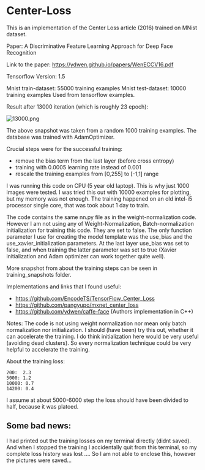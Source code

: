 # Center-Loss
This is an implementation of the Center Loss article (2016) trained on MNist dataset.

Paper:
A Discriminative Feature Learning Approach
for Deep Face Recognition

Link to the paper:
https://ydwen.github.io/papers/WenECCV16.pdf

Tensorflow Version: 1.5

Mnist train-dataset: 55000 training examples
Mnist test-dataset: 10000 training examples
Used from tensorflow examples.

Result after 13000 iteration (which is roughly 23 epoch):

![13000.png](https://user-images.githubusercontent.com/13023894/36691720-5b842862-1b36-11e8-9d1e-84e212f8ed9f.png)

The above snapshot was taken from a random 1000 training examples. The database was trained with AdamOptimizer.

Crucial steps were for the successful training:
 - remove the bias term from the last layer (before cross entropy)
 - training with 0.0005 learning rate instead of 0.001
 - rescale the training examples from \[0,255\] to \[-1,1\] range
 
 
I was running this code on CPU (5 year old laptop). This is why just 1000 images were tested. I was tried this out with 10000 examples for plotting, but my memory was not enough. The training happened on an old intel-i5 processor single core, that was took about 1 day to train.

The code contains the same nn.py file as in the weight-normalization code. However I am not using any of Weight-Normalization, Batch-normalization initialization for training this code. They are set to false. The only function parameter I use for creating the model template was the use_bias and the use_xavier_initialization parameters. At the last layer use_bias was set to false, and when training the latter parameter was set to true (Xavier initialization and Adam optimizer can work together quite well).

More snapshot from about the training steps can be seen in training_snapshots folder. 

Implementations and links that I found useful:
  - https://github.com/EncodeTS/TensorFlow_Center_Loss
  - https://github.com/pangyupo/mxnet_center_loss
  - https://github.com/ydwen/caffe-face (Authors implementation in C++) 

Notes: The code is not using weight normalization nor mean only batch normalization nor initialization. I should (have been) try this out, whether it can accelerate the training. I do think initialization here would be very useful (avoiding dead clusters). So every normalization technique could be very helpful to accelerate the training.

About the training loss:

    200:  2.3
    5000: 1.2
    10000: 0.7
    14200: 0.4

I assume at about 5000-6000 step the loss should have been divided to half, because it was platoed.

## Some bad news: 

I had printed out the training losses on my terminal directly (didnt saved). And when I stopped the training I accidentally quit from this terminal, so my complete loss history was lost .... So I am not able to enclose this, however the pictures were saved...






